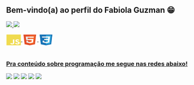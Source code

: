 ## Bem-vindo(a) ao perfil do Fabiola Guzman 😁

 <div>
   <a href="https://github.com/FabiolaGuzman">
   <img height="180em" src="https://github-readme-stats.vercel.app/api?username=FabiolaGuzman&show_icons=true&theme=tokyonight&include_all_commits=true&count_private=true"/>
   <img height="180em" src="https://github-readme-stats.vercel.app/api/top-langs/?username=FabiolaGuzman&layout=compact&langs_count=6&theme=tokyonight"/>
</div>
    
<div style="display: inline_block"><br>
  <img align="center" alt="Js" height="30" width="40" src="https://raw.githubusercontent.com/devicons/devicon/master/icons/javascript/javascript-plain.svg">
  <img align="center" alt="HTML" height="30" width="40" src="https://raw.githubusercontent.com/devicons/devicon/master/icons/html5/html5-original.svg">
  <img align="center" alt="CSS" height="30" width="40" src="https://raw.githubusercontent.com/devicons/devicon/master/icons/css3/css3-original.svg">
</div>
 
<br>

### Pra conteúdo sobre programação me segue nas redes abaixo!
 
<div> 
  <a href="https://www.youtube.com/@FabiulaGuzman" target="_blank"><img src="https://img.shields.io/badge/YouTube-FF0000?style=for-the-badge&logo=youtube&logoColor=white" target="_blank"></a>
  <a href="https://instagram.com/Fabiola_guzman92" target="_blank"><img src="https://img.shields.io/badge/-Instagram-%23E4405F?style=for-the-badge&logo=instagram&logoColor=white" target="_blank"></a>
 <a href="https://discord.gg/UGeVSade" target="_blank"><img src="https://img.shields.io/badge/Discord-7289DA?style=for-the-badge&logo=discord&logoColor=white" target="_blank"></a> 
  <a href = "https://FABIULA.AMOMP@HOTMAIL.COM"><img src="https://img.shields.io/badge/-Email-%23333?style=for-the-badge&logo=gmail&logoColor=white" target="_blank"></a>
 <a href="https://teams.live.com/l/invite/FAAMCdwo444Xo5KtgE" target="_blank"><img src="https://img.shields.io/badge/-Teams!-%230077B5?style=for-the-badge&logo=Teams!&logoColor=white" target="_blank"></a>
</div>
